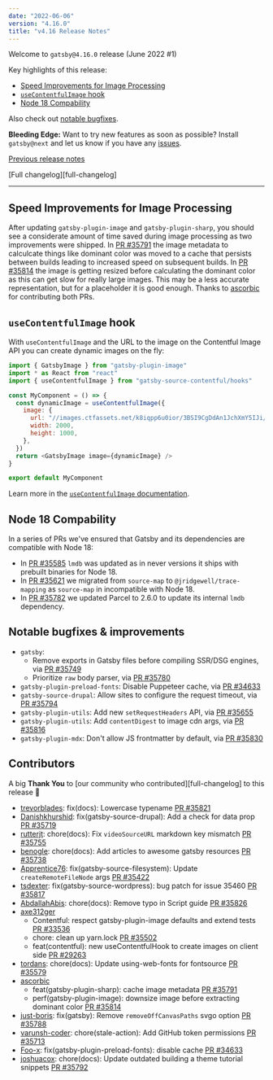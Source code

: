 ```yaml
---
date: "2022-06-06"
version: "4.16.0"
title: "v4.16 Release Notes"
---
```


Welcome to `gatsby@4.16.0` release (June 2022 #1)

Key highlights of this release:

- [Speed Improvements for Image Processing](#speed-improvements-for-image-processing)
- [`useContentfulImage` hook](#usecontentfulimage-hook)
- [Node 18 Compability](#node-18-compability)

Also check out [notable bugfixes](#notable-bugfixes--improvements).

**Bleeding Edge:** Want to try new features as soon as possible? Install `gatsby@next` and let us know if you have any [issues](https://github.com/gatsbyjs/gatsby/issues).

[Previous release notes](/docs/reference/release-notes/v4.15)

[Full changelog][full-changelog]

---

## Speed Improvements for Image Processing

After updating `gatsby-plugin-image` and `gatsby-plugin-sharp`, you should see a considerate amount of time saved during image processing as two improvements were shipped. In [PR #35791](https://github.com/gatsbyjs/gatsby/pull/35791) the image metadata to calculcate things like dominant color was moved to a cache that persists between builds leading to increased speed on subsequent builds. In [PR #35814](https://github.com/gatsbyjs/gatsby/pull/35814) the image is getting resized before calculating the dominant color as this can get slow for really large images. This may be a less accurate representation, but for a placeholder it is good enough. Thanks to [ascorbic](https://github.com/ascorbic) for contributing both PRs.

## `useContentfulImage` hook

With `useContentfulImage` and the URL to the image on the Contentful Image API you can create dynamic images on the fly:

```js
import { GatsbyImage } from "gatsby-plugin-image"
import * as React from "react"
import { useContentfulImage } from "gatsby-source-contentful/hooks"

const MyComponent = () => {
  const dynamicImage = useContentfulImage({
    image: {
      url: "//images.ctfassets.net/k8iqpp6u0ior/3BSI9CgDdAn1JchXmY5IJi/f97a2185b3395591b98008647ad6fd3c/camylla-battani-AoqgGAqrLpU-unsplash.jpg",
      width: 2000,
      height: 1000,
    },
  })
  return <GatsbyImage image={dynamicImage} />
}

export default MyComponent
```

Learn more in the [`useContentfulImage` documentation](https://github.com/gatsbyjs/gatsby/blob/master/packages/gatsby-source-contentful/README.md#building-images-on-the-fly-via-usecontentfulimage).

## Node 18 Compability

In a series of PRs we've ensured that Gatsby and its dependencies are compatible with Node 18:

- In [PR #35585](https://github.com/gatsbyjs/gatsby/pull/35585) `lmdb` was updated as in never versions it ships with prebuilt binaries for Node 18.
- In [PR #35621](https://github.com/gatsbyjs/gatsby/pull/35621) we migrated from `source-map` to `@jridgewell/trace-mapping` as `source-map` in incompatible with Node 18.
- In [PR #35782](https://github.com/gatsbyjs/gatsby/pull/35782) we updated Parcel to 2.6.0 to update its internal `lmdb` dependency.

## Notable bugfixes & improvements

- `gatsby`:
  - Remove exports in Gatsby files before compiling SSR/DSG engines, via [PR #35749](https://github.com/gatsbyjs/gatsby/pull/35749)
  - Prioritize `raw` body parser, via [PR #35780](https://github.com/gatsbyjs/gatsby/pull/35780)
- `gatsby-plugin-preload-fonts`: Disable Puppeteer cache, via [PR #34633](https://github.com/gatsbyjs/gatsby/pull/34633)
- `gatsby-source-drupal`: Allow sites to configure the request timeout, via [PR #35794](https://github.com/gatsbyjs/gatsby/pull/35794)
- `gatsby-plugin-utils`: Add new `setRequestHeaders` API, via [PR #35655](https://github.com/gatsbyjs/gatsby/pull/35655)
- `gatsby-plugin-utils`: Add `contentDigest` to image cdn args, via [PR #35816](https://github.com/gatsbyjs/gatsby/pull/35816)
- `gatsby-plugin-mdx`: Don't allow JS frontmatter by default, via [PR #35830](https://github.com/gatsbyjs/gatsby/pull/35830)

## Contributors

A big **Thank You** to [our community who contributed][full-changelog] to this release 💜

- [trevorblades](https://github.com/trevorblades): fix(docs): Lowercase typename [PR #35821](https://github.com/gatsbyjs/gatsby/pull/35821)
- [Danishkhurshid](https://github.com/Danishkhurshid): fix(gatsby-source-drupal): Add a check for data prop [PR #35719](https://github.com/gatsbyjs/gatsby/pull/35719)
- [rutterjt](https://github.com/rutterjt): chore(docs): Fix `videoSourceURL` markdown key mismatch [PR #35755](https://github.com/gatsbyjs/gatsby/pull/35755)
- [benogle](https://github.com/benogle): chore(docs): Add articles to awesome gatsby resources [PR #35738](https://github.com/gatsbyjs/gatsby/pull/35738)
- [Apprentice76](https://github.com/Apprentice76): fix(gatsby-source-filesystem): Update `createRemoteFileNode` args [PR #35422](https://github.com/gatsbyjs/gatsby/pull/35422)
- [tsdexter](https://github.com/tsdexter): fix(gatsby-source-wordpress): bug patch for issue 35460 [PR #35817](https://github.com/gatsbyjs/gatsby/pull/35817)
- [AbdallahAbis](https://github.com/AbdallahAbis): chore(docs): Remove typo in Script guide [PR #35826](https://github.com/gatsbyjs/gatsby/pull/35826)
- [axe312ger](https://github.com/axe312ger)
  - Contentful: respect gatsby-plugin-image defaults and extend tests [PR #33536](https://github.com/gatsbyjs/gatsby/pull/33536)
  - chore: clean up yarn.lock [PR #35502](https://github.com/gatsbyjs/gatsby/pull/35502)
  - feat(contentful): new useContentfulHook to create images on client side [PR #29263](https://github.com/gatsbyjs/gatsby/pull/29263)
- [tordans](https://github.com/tordans): chore(docs): Update using-web-fonts for fontsource [PR #35579](https://github.com/gatsbyjs/gatsby/pull/35579)
- [ascorbic](https://github.com/ascorbic)
  - feat(gatsby-plugin-sharp): cache image metadata [PR #35791](https://github.com/gatsbyjs/gatsby/pull/35791)
  - perf(gatsby-plugin-image): downsize image before extracting dominant color [PR #35814](https://github.com/gatsbyjs/gatsby/pull/35814)
- [just-boris](https://github.com/just-boris): fix(gatsby): Remove `removeOffCanvasPaths` svgo option [PR #35788](https://github.com/gatsbyjs/gatsby/pull/35788)
- [varunsh-coder](https://github.com/varunsh-coder): chore(stale-action): Add GitHub token permissions [PR #35713](https://github.com/gatsbyjs/gatsby/pull/35713)
- [Foo-x](https://github.com/Foo-x): fix(gatsby-plugin-preload-fonts): disable cache [PR #34633](https://github.com/gatsbyjs/gatsby/pull/34633)
- [joshuacox](https://github.com/joshuacox): chore(docs): Update outdated building a theme tutorial snippets [PR #35792](https://github.com/gatsbyjs/gatsby/pull/35792)
